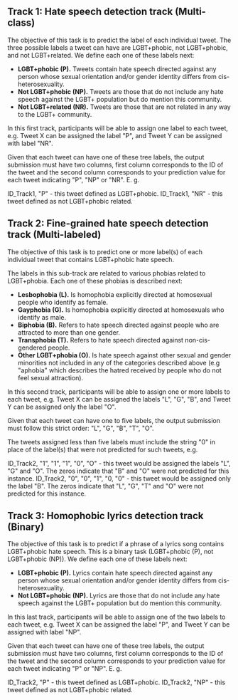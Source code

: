 ## Track 1: Hate speech detection track (Multi-class)

The objective of this task is to predict the label of each individual tweet. The three possible labels a tweet can have are LGBT+phobic, not LGBT+phobic, and not LGBT+related. We define each one of these labels next:

- **LGBT+phobic (P).** Tweets contain hate speech directed against any person whose sexual orientation and/or gender identity differs from cis-heterosexuality.
- **Not LGBT+phobic (NP).** Tweets are those that do not include any hate speech against the LGBT+ population but do mention this community.
- **Not LGBT+related (NR).** Tweets are those that are not related in any way to the LGBT+ community.

In this first track, participants will be able to assign one label to each tweet, e.g. Tweet X can be assigned the label "P", and Tweet Y can be assigned with label "NR".

Given that each tweet can have one of these tree labels, the output submission must have two columns, first column corresponds to the ID of the tweet and the second column corresponds to your prediction value for each tweet indicating "P", "NP" or "NR". E. g.

ID_Track1, "P" - this tweet defined as LGBT+phobic.
ID_Track1, "NR" - this tweet defined as not LGBT+phobic related.

## Track 2: Fine-grained hate speech detection track (Multi-labeled)

The objective of this task is to predict one or more label(s) of each individual tweet that contains LGBT+phobic hate speech.

The labels in this sub-track are related to various phobias related to LGBT+phobia. Each one of these phobias is described next:

- **Lesbophobia (L).** Is homophobia explicitly directed at homosexual people who identify as female.
- **Gayphobia (G).** Is homophobia explicitly directed at homosexuals who identify as male.
- **Biphobia (B).** Refers to hate speech directed against people who are attracted to more than one gender.
- **Transphobia (T).** Refers to hate speech directed against non-cis-gendered people.
- **Other LGBT+phobia (O).** Is hate speech against other sexual and gender minorities not included in any of the categories described above (e.g "aphobia" which describes the hatred received by people who do not feel sexual attraction).

In this second track, participants will be able to assign one or more labels to each tweet, e.g. Tweet X can be assigned the labels "L", "G", "B", and Tweet Y can be assigned only the label "O".

Given that each tweet can have one to five labels, the output submission must follow this strict order: "L", "G", "B", "T", "O".

The tweets assigned less than five labels must include the string "0" in place of the label(s) that were not predicted for such tweets, e.g.

ID_Track2, "1", "1", "1", "0", "O" - this tweet would be assigned the labels "L", "G" and "O". The zeros indicate that "B" and "O" were not predicted for this instance.
ID_Track2, "0", "0", "1", "0, "0" - this tweet would be assigned only the label "B". The zeros indicate that "L", "G", "T" and "O" were not predicted for this instance.

## Track 3: Homophobic lyrics detection track (Binary)

The objective of this task is to predict if a phrase of a lyrics song contains LGBT+phobic hate speech. This is a binary task (LGBT+phobic (P), not LGBT+phobic (NP)). We define each one of these labels next:

- **LGBT+phobic (P).** Lyrics contain hate speech directed against any person whose sexual orientation and/or gender identity differs from cis-heterosexuality.
- **Not LGBT+phobic (NP).** Lyrics are those that do not include any hate speech against the LGBT+ population but do mention this community.

In this last track, participants will be able to assign one of the two labels to each tweet, e.g. Tweet X can be assigned the label "P", and Tweet Y can be assigned with label "NP".

Given that each tweet can have one of these tree labels, the output submission must have two columns, first column corresponds to the ID of the tweet and the second column corresponds to your prediction value for each tweet indicating "P" or "NP". E. g.

ID_Track2, "P" - this tweet defined as LGBT+phobic.
ID_Track2, "NP" - this tweet defined as not LGBT+phobic related.

